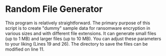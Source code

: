 # Random File Generator

This program is relatively straightforward. The primary purpose of this script is to create "dummy" sample data for ransomware encryption in various sizes and with different file extensions. It can generate small files (up to 1 MB) and larger files (up to 10 MB). You can adjust these parameters to your liking (Lines 19 and 26). The directory to save the files can be modified on line 11. 
